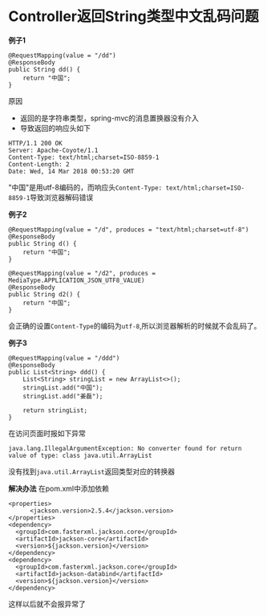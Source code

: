 # Controller返回String类型中文乱码问题

**例子1**


```
@RequestMapping(value = "/dd")
@ResponseBody
public String dd() {
    return "中国";
}
```

原因
* 返回的是字符串类型，spring-mvc的消息置换器没有介入
* 导致返回的响应头如下


```
HTTP/1.1 200 OK
Server: Apache-Coyote/1.1
Content-Type: text/html;charset=ISO-8859-1
Content-Length: 2
Date: Wed, 14 Mar 2018 00:53:20 GMT
```
"中国"是用utf-8编码的，而响应头`Content-Type: text/html;charset=ISO-8859-1`导致浏览器解码错误

**例子2**


```
@RequestMapping(value = "/d", produces = "text/html;charset=utf-8")
@ResponseBody
public String d() {
    return "中国";
}

@RequestMapping(value = "/d2", produces = MediaType.APPLICATION_JSON_UTF8_VALUE)
@ResponseBody
public String d2() {
    return "中国";
}
```
会正确的设置`Content-Type`的编码为`utf-8`,所以浏览器解析的时候就不会乱码了。



**例子3**


```
@RequestMapping(value = "/ddd")
@ResponseBody
public List<String> ddd() {
    List<String> stringList = new ArrayList<>();
    stringList.add("中国");
    stringList.add("姜磊");

    return stringList;
}
```
在访问页面时报如下异常


```
java.lang.IllegalArgumentException: No converter found for return value of type: class java.util.ArrayList
```
没有找到`java.util.ArrayList`返回类型对应的转换器

**解决办法**
在pom.xml中添加依赖


```
<properties>
      <jackson.version>2.5.4</jackson.version>
</properties>
<dependency>
  <groupId>com.fasterxml.jackson.core</groupId>
  <artifactId>jackson-core</artifactId>
  <version>${jackson.version}</version>
</dependency>
<dependency>
  <groupId>com.fasterxml.jackson.core</groupId>
  <artifactId>jackson-databind</artifactId>
  <version>${jackson.version}</version>
</dependency>
```
这样以后就不会报异常了










